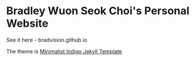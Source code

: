 # Bradley Wuon Seok Choi's Personal Website
See it here - bradvision.github.io

The theme is <a href="https://github.com/sergiokopplin/indigo">Minimalist Indigo Jekyll Template</a>

